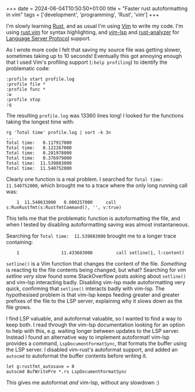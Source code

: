+++
date = 2024-06-04T10:50:50+01:00
title = "Faster rust autoformatting in vim"
tags = ['development', 'programming', 'Rust', 'vim']
+++

I'm slowly learning [Rust](https://www.rust-lang.org/), and as usual I'm using
[Vim](https://www.vim.org) to write my code. I'm using
[rust.vim](https://github.com/rust-lang/rust.vim) for syntax highlighting, and
[vim-lsp](https://github.com/prabirshrestha/vim-lsp) and
[rust-analyzer](https://rust-analyzer.github.io/) for [Language Server
Protocol](https://microsoft.github.io/language-server-protocol/) support.

As I wrote more code I felt that saving my source file was getting slower,
sometimes taking up to 10 seconds! Eventually this got annoying enough that I
used Vim's profiling support (`:help profiling`) to identify the problematic
code:

```vim
:profile start profile.log
:profile file *
:profile func *
:w
:profile stop
:q
```

The resulting `profile.log` was 13360 lines long! I looked for the functions
taking the longest time with:

```shell
rg 'Total time' profile.log | sort -k 3n
...
Total time:   0.117917000
Total time:   0.122267000
Total time:   0.281978000
Total time:   0.376979000
Total time:  11.539883000
Total time:  11.540752000
```

Clearly one function is a real problem. I searched for `Total time:
11.540752000`, which brought me to a trace where the only long running call was:

```text
    1  11.540633000   0.000257000     call s:RunRustfmt(s:RustfmtCommand(), '', v:true)
```

This tells me that the problematic function is autoformatting the file, and when
I tested by disabling autoformatting saving was almost instantaneous.

Searching for `Total time:  11.539883000` brought me to a longer trace
containing:

```text
    1                11.433683000         call setline(1, l:content)
```

`setline()` is a Vim function that changes the content of the file. _Something_
is reacting to the file contents being changed, but what? Searching for _vim
setline very slow_ found some StackOverflow posts asking about `setline()` and
vim-lsp interacting badly. Disabling vim-lsp made autoformatting very quick,
confirming that `setline()` interacts badly with vim-lsp. The hypothesised problem
is that vim-lsp keeps feeding greater and greater prefixes of the file to the
LSP server, explaining why it slows down as the file grows.

I find LSP valuable, and autoformat valuable, so I wanted to find a way to keep
both. I read through the vim-lsp documentation looking for an option to help
with this, e.g. waiting longer between updates to the LSP server. Instead I
found an alternative way to implement autoformat! vim-lsp provides a command,
`LspDocumentFormatSync`, that formats the buffer using the LSP server. I
disabled vim-rust's autoformat support, and added an `autocmd` to autoformat the
buffer contents before writing it.

```vim
let g:rustfmt_autosave = 0
autocmd BufWritePre *.rs LspDocumentFormatSync
```

This gives me autoformat _and_ vim-lsp, without any slowdown :)
